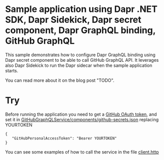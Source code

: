 # Sample application using Dapr .NET SDK, Dapr Sidekick, Dapr secret component, Dapr GraphQL binding, GitHub GraphQL

This sample demonstrates how to configure Dapr GraphQL binding using Dapr secret component to be able to call GitHub GraphQL API.
It leverages also Dapr Sidekick to run the Dapr sidecar when the sample application starts.

You can read more about it on the blog post "TODO".

# Try

Before running the application you need to get a [GitHub OAuth token](https://docs.github.com/en/graphql/guides/forming-calls-with-graphql#authenticating-with-graphql), and set it in [GitHubGraphQLService/components/github-secrets.json](https://github.com/laurentkempe/daprPlayground/blob/master/GitHubGraphQLDapr/GitHubGraphQLService/components/github-secrets.json#L2) replacing YOURTOKEN

    {
       "GitHubPersonalAccessToken": "Bearer YOURTOKEN"
    }

You can see some examples of how to call the service in the file [client.http](https://github.com/laurentkempe/daprPlayground/blob/master/GitHubGraphQLDapr/GitHubGraphQLService/client.http)
